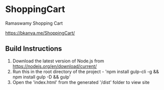 # ShoppingCart
Ramaswamy Shopping Cart

https://bkanya.me/ShoppingCart/

## Build Instructions

1. Download the latest version of Node.js from https://nodejs.org/en/download/current/
2. Run this in the root directory of the project - 'npm install gulp-cli -g && npm install gulp -D && gulp'
3. Open the 'index.html' from the generated '/dist' folder to view site
